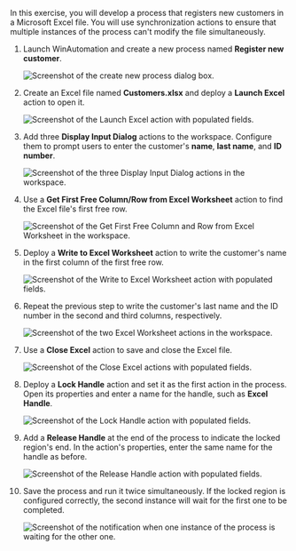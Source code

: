 In this exercise, you will develop a process that registers new customers in a Microsoft Excel file. You will use synchronization actions to ensure that multiple instances of the process can't modify the file simultaneously.

1. Launch WinAutomation and create a new process named **Register new customer**.

    ![Screenshot of the create new process dialog box.](..\media\register-new-customer.png)

1. Create an Excel file named **Customers.xlsx** and deploy a **Launch Excel** action to open it.

    ![Screenshot of the Launch Excel action with populated fields.](..\media\launch-excel.png)

1. Add three **Display Input Dialog** actions to the workspace. Configure them to prompt users to enter the customer's **name**, **last name**, and **ID number**.

    ![Screenshot of the three Display Input Dialog actions in the workspace.](..\media\display-input-dialog.png)

1. Use a **Get First Free Column/Row from Excel Worksheet** action to find the Excel file's first free row.

    ![Screenshot of the Get First Free Column and Row from Excel Worksheet in the workspace.](..\media\get-first-free-row.png)

1. Deploy a **Write to Excel Worksheet** action to write the customer's name in the first column of the first free row.

    ![Screenshot of the Write to Excel Worksheet action with populated fields.](..\media\write-name-excel.png)

1. Repeat the previous step to write the customer's last name and the ID number in the second and third columns, respectively.

    ![Screenshot of the two Excel Worksheet actions in the workspace.](..\media\write-lastname-id-excel.png)

1. Use a **Close Excel** action to save and close the Excel file.

    ![Screenshot of the Close Excel actions with populated fields.](..\media\close-excel.png)

1. Deploy a **Lock Handle** action and set it as the first action in the process. Open its properties and enter a name for the handle, such as **Excel Handle**.

    ![Screenshot of the Lock Handle action with populated fields.](..\media\lock-handle.png)

1. Add a **Release Handle** at the end of the process to indicate the locked region's end. In the action's properties, enter the same name for the handle as before.

    ![Screenshot of the Release Handle action with populated fields.](..\media\release-handle.png)

1. Save the process and run it twice simultaneously. If the locked region is configured correctly, the second instance will wait for the first one to be completed.

    ![Screenshot of the notification when one instance of the process is waiting for the other one.](..\media\notification.png)
